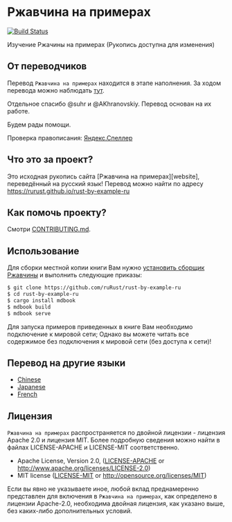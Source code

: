 # Ржавчина на примерах

[![Build Status][travis-image]][travis-link]

Изучение Ржачины на примерах (Рукопись доступна для изменения)

## От переводчиков

Перевод `Ржавчина на примерах` находится в этапе наполнения. За ходом перевода можно наблюдать [тут](https://github.com/ruRust/rust-by-example-ru/issues/1).

Отдельное спасибо @suhr и @AKhranovskiy. Перевод основан на их работе.

Будем рады помощи.

Проверка правописания: [Яндекс.Спеллер][yaspeller]

## Что это за проект?

Это исходная рукопись сайта [Ржавчина на примерах][website], переведённый на русский язык! Перевод можно найти по адресу https://rurust.github.io/rust-by-example-ru

## Как помочь проекту?

Смотри [CONTRIBUTING.md](CONTRIBUTING.md).

## Использование

Для сборки местной копии книги Вам нужно [установить сборщик Ржавчины][install Rust]
и выполнить следующие приказы:

```bash
$ git clone https://github.com/ruRust/rust-by-example-ru
$ cd rust-by-example-ru
$ cargo install mdbook
$ mdbook build
$ mdbook serve
```

[install Rust]: https://www.rust-lang.org/ru-RU/install.html

Для запуска примеров приведенных в книге Вам необходимо подключение к мировой сети;
Однако вы можете читать все содержимое без подключения к мировой сети (без доступа к сети)!

## Перевод на другие языки

* [Chinese](https://github.com/rust-lang-cn/rust-by-example-cn)
* [Japanese](https://github.com/rust-lang-ja/rust-by-example-ja)
* [French](https://github.com/Songbird0/FR_RBE)

## Лицензия

`Ржавчина на примерах` распространяется по двойной лицензии - лицензия Apache 2.0 и лицензия MIT.
Более подробную сведения можно найти в файлах LICENSE-APACHE и LICENSE-MIT соответственно.

 * Apache License, Version 2.0, ([LICENSE-APACHE](LICENSE-APACHE) or
   http://www.apache.org/licenses/LICENSE-2.0)
 * MIT license ([LICENSE-MIT](LICENSE-MIT) or
   http://opensource.org/licenses/MIT)

Если вы явно не указываете иное, любой вклад преднамеренно представлен
для включения в `Ржавчина на примерах`, как определено в лицензии Apache-2.0, необходима
двойная лицензия, как указано выше, без каких-либо дополнительных условий.

[travis-image]: https://travis-ci.org/ruRust/rust-by-example-ru.svg?branch=master
[travis-link]: https://travis-ci.org/ruRust/rust-by-example-ru
[yaspeller]: https://tech.yandex.ru/speller/
